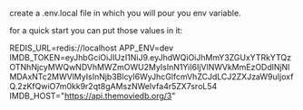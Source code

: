 create a .env.local file in which you will pour you env variable.

for a quick start you can put those values in it:

REDIS_URL=redis://localhost
APP_ENV=dev
IMDB_TOKEN=eyJhbGciOiJIUzI1NiJ9.eyJhdWQiOiJhMmY3ZGUxYTRkYTQzOTNhNjcyMWQwNDVhMWZmOWU2MyIsInN1YiI6IjVlNWVkMmEzODdlNjNlMDAxNTc2MWVlMyIsInNjb3BlcyI6WyJhcGlfcmVhZCJdLCJ2ZXJzaW9uIjoxfQ.2zKfQwiO7m0kk9r2qt8gAMszNWelvfa4r5ZX7sroL54
IMDB_HOST="https://api.themoviedb.org/3"
